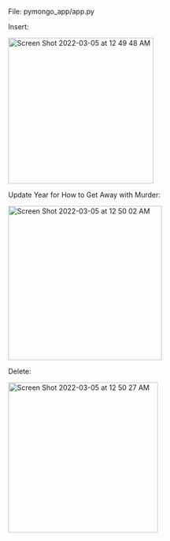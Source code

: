 File: pymongo_app/app.py

Insert:

<img width="295" alt="Screen Shot 2022-03-05 at 12 49 48 AM" src="https://user-images.githubusercontent.com/20906514/156870272-c83e2f5a-0269-4fd0-8e03-21b5a9369b50.png">

Update Year for How to Get Away with Murder:

<img width="312" alt="Screen Shot 2022-03-05 at 12 50 02 AM" src="https://user-images.githubusercontent.com/20906514/156870273-bc70a685-dd25-42e9-a636-c39e1044c58f.png">

Delete:

<img width="304" alt="Screen Shot 2022-03-05 at 12 50 27 AM" src="https://user-images.githubusercontent.com/20906514/156870275-43fda65e-d3c3-49a2-a78a-6b7e095ebc29.png">

